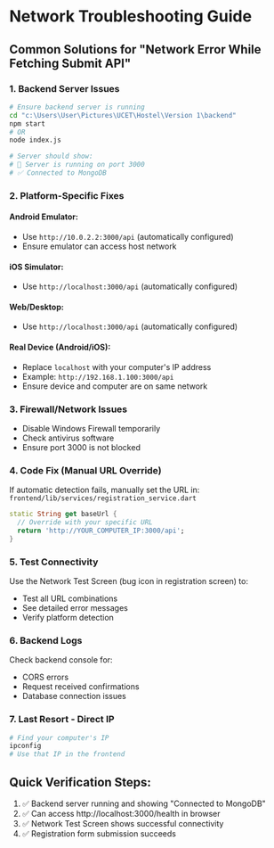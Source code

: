 # Network Troubleshooting Guide

## Common Solutions for "Network Error While Fetching Submit API"

### 1. **Backend Server Issues**
```bash
# Ensure backend server is running
cd "c:\Users\User\Pictures\UCET\Hostel\Version 1\backend"
npm start
# OR
node index.js

# Server should show:
# 🚀 Server is running on port 3000
# ✅ Connected to MongoDB
```

### 2. **Platform-Specific Fixes**

#### Android Emulator:
- Use `http://10.0.2.2:3000/api` (automatically configured)
- Ensure emulator can access host network

#### iOS Simulator:
- Use `http://localhost:3000/api` (automatically configured)

#### Web/Desktop:
- Use `http://localhost:3000/api` (automatically configured)

#### Real Device (Android/iOS):
- Replace `localhost` with your computer's IP address
- Example: `http://192.168.1.100:3000/api`
- Ensure device and computer are on same network

### 3. **Firewall/Network Issues**
- Disable Windows Firewall temporarily
- Check antivirus software
- Ensure port 3000 is not blocked

### 4. **Code Fix (Manual URL Override)**
If automatic detection fails, manually set the URL in:
`frontend/lib/services/registration_service.dart`

```dart
static String get baseUrl {
  // Override with your specific URL
  return 'http://YOUR_COMPUTER_IP:3000/api';
}
```

### 5. **Test Connectivity**
Use the Network Test Screen (bug icon in registration screen) to:
- Test all URL combinations
- See detailed error messages
- Verify platform detection

### 6. **Backend Logs**
Check backend console for:
- CORS errors
- Request received confirmations
- Database connection issues

### 7. **Last Resort - Direct IP**
```bash
# Find your computer's IP
ipconfig
# Use that IP in the frontend
```

## Quick Verification Steps:
1. ✅ Backend server running and showing "Connected to MongoDB"
2. ✅ Can access http://localhost:3000/health in browser
3. ✅ Network Test Screen shows successful connectivity
4. ✅ Registration form submission succeeds